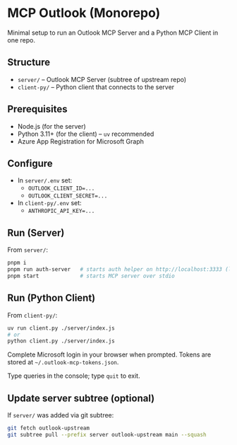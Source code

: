 # MCP Outlook (Monorepo)

Minimal setup to run an Outlook MCP Server and a Python MCP Client in one repo.

## Structure

- `server/` – Outlook MCP Server (subtree of upstream repo)
- `client-py/` – Python client that connects to the server

## Prerequisites

- Node.js (for the server)
- Python 3.11+ (for the client) – `uv` recommended
- Azure App Registration for Microsoft Graph

## Configure

- In `server/.env` set:
  - `OUTLOOK_CLIENT_ID=...`
  - `OUTLOOK_CLIENT_SECRET=...`
- In `client-py/.env` set:
  - `ANTHROPIC_API_KEY=...`

## Run (Server)

From `server/`:

```bash
pnpm i
pnpm run auth-server   # starts auth helper on http://localhost:3333 (leave running)
pnpm start             # starts MCP server over stdio
```

## Run (Python Client)

From `client-py/`:

```bash
uv run client.py ./server/index.js
# or
python client.py ./server/index.js
```

Complete Microsoft login in your browser when prompted. Tokens are stored at `~/.outlook-mcp-tokens.json`.

Type queries in the console; type `quit` to exit.

## Update server subtree (optional)

If `server/` was added via git subtree:

```bash
git fetch outlook-upstream
git subtree pull --prefix server outlook-upstream main --squash
```
